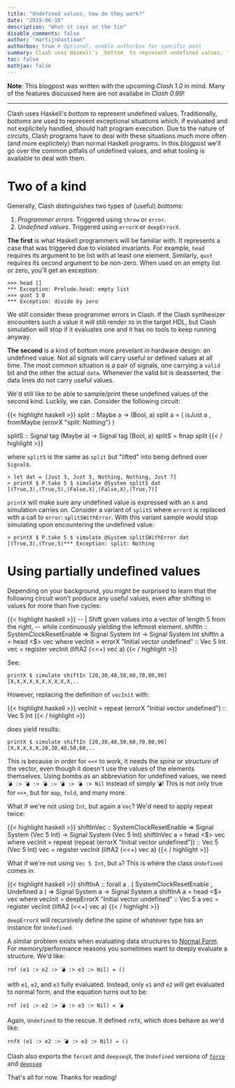 ```yaml
---
title: "Undefined values, how do they work?"
date: "2019-06-10"
description: "What it says on the tin"
disable_comments: false
author: "martijnbastiaan"
authorbox: true # Optional, enable authorbox for specific post
summary: Clash uses Haskell's _bottom_ to represent undefined values. Traditionally, _bottoms_ are used to represent exceptional situations which, if evaluated and not explicitely handled, should halt program execution. Due to the nature of circuits, Clash programs have to deal with these situations much more often (and more explicitely) than normal Haskell programs. In this blogpost we'll go over the common pitfalls of undefined values, and what tooling is available to deal with them.
toc: false
mathjax: false
---
```


**Note**: This blogpost was written with the upcoming _Clash 1.0_ in mind. Many of the features discussed here are not availabe in _Clash 0.99_!

--------

Clash uses Haskell's _bottom_ to represent undefined values. Traditionally, _bottoms_ are used to represent exceptional situations 
which, if evaluated and not explicitely handled, should halt program execution. Due to the nature of circuits, Clash programs have to deal with these situations much more often (and more explicitely) than normal Haskell programs. In this blogpost we'll go over the common pitfalls
 of undefined values, and what tooling is available to deal with them.

# Two of a kind

Generally, Clash distinguishes two types of (useful) _bottoms_:

1. _Programmer errors_. Triggered using `throw` or `error`.
2. _Undefined values_. Triggered using `errorX` or `deepErrorX`.

**The first** is what Haskell programmers will be familiar with. It represents a case that was triggered due to violated invariants. For example, `head` requires its argument to be list with at least one element. Similarly, `quot` requires its second argument to be non-zero. When used on an empty list or zero, you'll get an exception:

```
>>> head []
*** Exception: Prelude.head: empty list
>>> quot 3 0
*** Exception: divide by zero
```

We still consider these programmer errors in Clash. If the Clash synthesizer encounters such a value it will still render `X`s in the target HDL, but Clash simulation will stop if it evaluates one and it has no tools to keep running anyway. 

**The second** is a kind of bottom more prevelant in hardware design: an undefined value. Not all signals will carry useful or defined values at all time. The most common situation is a pair of signals, one carrying a `valid` bit and the other the actual `data`. Whenever the valid bit is deasserted, the data lines do not carry useful values.

We'd still like to be able to sample/print these undefined values of the second kind. Luckily, we can. Consider the following circuit:

{{< highlight haskell >}}
split :: Maybe a -> (Bool, a)
split a = 
  ( isJust a
  , fromMaybe (errorX "split: Nothing") )

splitS :: Signal tag (Maybe a) -> Signal tag (Bool, a)
splitS = fmap split
{{< / highlight >}}

where `splitS` is the same as `split` but "lifted" into being defined over `Signal`s. 

```
> let dat = [Just 3, Just 5, Nothing, Nothing, Just 7]
> printX $ P.take 5 $ simulate @System splitS dat
[(True,3),(True,5),(False,X),(False,X),(True,7)]
```


`printX` will make sure any undefined value is expressed with an `X` and simulation carries on. Consider a variant of `splitS` where `errorX` is replaced with a call to `error`: `splitSWithError`. With this variant sample would stop simulating upon encountering the undefined value:


```
> printX $ P.take 5 $ simulate @System splitSWithError dat
[(True,3),(True,5)*** Exception: split: Nothing
```


# Using partially undefined values
Depending on your background, you might be surprised to learn that the following circuit won't produce any useful values, even after shifting in values for more than five cycles:

{{< highlight haskell >}}
-- | Shift given values into a vector of length 5 from the right, 
-- while continuously yielding the leftmost element.
shiftIn
  :: SystemClockResetEnable
  => Signal System Int
  -> Signal System Int
shiftIn a = head <$> vec
 where
  vecInit = errorX "Initial vector undefined" :: Vec 5 Int
  vec     = register vecInit (liftA2 (<<+) vec a)
{{< / highlight >}}

See:

```
printX $ simulate shiftIn [20,30,40,50,60,70,80,90]
[X,X,X,X,X,X,X,X,X,X,..
```

However, replacing the definition of `vecInit` with:

{{< highlight haskell >}}
vecInit = repeat (errorX "Initial vector undefined") :: Vec 5 Int
{{< / highlight >}}

does yield results:

```
printX $ simulate shiftIn [20,30,40,50,60,70,80,90]
[X,X,X,X,X,20,30,40,50,60,..
```

This is because in order for `<<+` to work, it needs the _spine_ or _structure_ of the vector, even though it doesn't use the values of the elements themselves. Using bombs as an abbreviation for undefined values, we need `💣 :> 💣 :> 💣 :> 💣 :> 💣 :> Nil` instead of simply `💣`! This is not only true for `<<+`, but for `map`, `fold`, and many more.

What if we're not using `Int`, but again a `Vec`? We'd need to apply repeat twice:

{{< highlight haskell >}}
shiftInVec
  :: SystemClockResetEnable
  => Signal System (Vec 5 Int)
  -> Signal System (Vec 5 Int)
shiftInVec a = head <$> vec
 where
  vecInit = repeat (repeat (errorX "Initial vector undefined")) :: Vec 5 (Vec 5 Int)
  vec     = register vecInit (liftA2 (<<+) vec a)
{{< / highlight >}}

What if we're not using `Vec 5 Int`, but `a`? This is where the class `Undefined` comes in.


{{< highlight haskell >}}
shiftInA
  :: forall a
   . ( SystemClockResetEnable
     , Undefined a )
  => Signal System a
  -> Signal System a
shiftInA a = head <$> vec
 where
  vecInit = deepErrorX "Initial vector undefined" :: Vec 5 a
  vec     = register vecInit (liftA2 (<<+) vec a)
{{< / highlight >}}

`deepErrorX` will recursively define the spine of whatever type has an instance for `Undefined`. 

A similar problem exists when evaluating data structures to [Normal Form](https://medium.com/@aleksandrasays/brief-normal-forms-explanation-with-haskell-cd5dfa94a157). For memory/performance reasons you sometimes want to deeply evaluate a structure. We'd like:

```
rnf (e1 :> e2 :> 💣 :> e3 :> Nil) = ()
```

with `e1`, `e2`, and `e3` fully evaluated. Instead, only `e1` and `e2` will get evaluated to normal form, and the equation turns out to be:

```
rnf (e1 :> e2 :> 💣 :> e3 :> Nil) = 💣 
```

Again, `Undefined` to the rescue. It defined `rnfX`, which does behave as we'd like:

```
rnfX (e1 :> e2 :> 💣 :> e3 :> Nil) = ()
```

Clash also exports the `forceX` and `deepseqX`, the `Undefined` versions of [`force`](http://hackage.haskell.org/package/deepseq-1.4.4.0/docs/Control-DeepSeq.html#v:force) and [`deepseq`](http://hackage.haskell.org/package/deepseq-1.4.4.0/docs/Control-DeepSeq.html#v:deepseq)

That's all for now. Thanks for reading!
